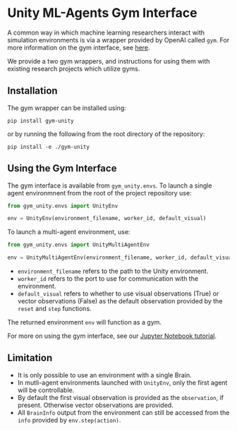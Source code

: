 # Unity ML-Agents Gym Interface

A common way in which machine learning researchers interact with simulation environments is via a wrapper provided by OpenAI called `gym`. For more information on the gym interface, see [here](https://github.com/openai/gym). 

We provide a two gym wrappers, and instructions for using them with existing research projects which utilize gyms. 

## Installation

The gym wrapper can be installed using:

```
pip install gym-unity
```

or by running the following from the root directory of the repository:

```
pip install -e ./gym-unity
```


## Using the Gym Interface
The gym interface is available from `gym_unity.envs`. To launch a single agent environmnent from the root of the project repository use:

```python
from gym_unity.envs import UnityEnv

env = UnityEnv(environment_filename, worker_id, default_visual)
```

To launch a multi-agent environment, use:

```python
from gym_unity.envs import UnityMultiAgentEnv

env = UnityMultiAgentEnv(environment_filename, worker_id, default_visual)
```


* `environment_filename` refers to the path to the Unity environment.
* `worker_id` refers to the port to use for communication with the environment.
* `default_visual` refers to whether to use visual observations (True) or vector observations (False) as the default observation provided by the `reset` and `step` functions.

The returned environment `env` will function as a gym.

For more on using the gym interface, see our [Jupyter Notebook tutorial](python/notebooks/getting-started-gym.ipynb).

## Limitation

 * It is only possible to use an environment with a single Brain.
 * In mutli-agent environments launched with `UnityEnv`, only the first agent will be controllable.
 * By default the first visual observation is provided as the `observation`, if present. Otherwise vector observations are provided. 
 * All `BrainInfo` output from the environment can still be accessed from the `info` provided by `env.step(action)`.